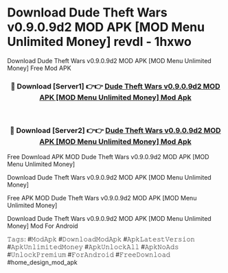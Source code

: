 # Download Dude Theft Wars v0.9.0.9d2 MOD APK [MOD Menu Unlimited Money] revdl - 1hxwo
Download Dude Theft Wars v0.9.0.9d2 MOD APK [MOD Menu Unlimited Money] Free Mod APK

<div align="center">
<h3>🔴 Download [Server1] 👉👉 <a href="https://apk-comot.site?title=Dude_Theft_Wars_v0.9.0.9d2_MOD_APK_[MOD_Menu_Unlimited_Money]">Dude Theft Wars v0.9.0.9d2 MOD APK [MOD Menu Unlimited Money] Mod Apk</a></h3><br>

<h3>🔴 Download [Server2] 👉👉 <a href="https://apk-comot.site?title=Dude_Theft_Wars_v0.9.0.9d2_MOD_APK_[MOD_Menu_Unlimited_Money]">Dude Theft Wars v0.9.0.9d2 MOD APK [MOD Menu Unlimited Money] Mod Apk</a></h3>
</div>


Free Download APK MOD Dude Theft Wars v0.9.0.9d2 MOD APK [MOD Menu Unlimited Money]

Download Dude Theft Wars v0.9.0.9d2 MOD APK [MOD Menu Unlimited Money] 

Free APK MOD Dude Theft Wars v0.9.0.9d2 MOD APK [MOD Menu Unlimited Money] 

Download Dude Theft Wars v0.9.0.9d2 MOD APK [MOD Menu Unlimited Money] Mod For Android

𝚃𝚊𝚐𝚜: #𝙼𝚘𝚍𝙰𝚙𝚔 #𝙳𝚘𝚠𝚗𝚕𝚘𝚊𝚍𝙼𝚘𝚍𝙰𝚙𝚔 #𝙰𝚙𝚔𝙻𝚊𝚝𝚎𝚜𝚝𝚅𝚎𝚛𝚜𝚒𝚘𝚗 #𝙰𝚙𝚔𝚄𝚗𝚕𝚒𝚖𝚒𝚝𝚎𝚍𝙼𝚘𝚗𝚎𝚢 #𝙰𝚙𝚔𝚄𝚗𝚕𝚘𝚌𝚔𝙰𝚕𝚕 #𝙰𝚙𝚔𝙽𝚘𝙰𝚍𝚜 #𝚄𝚗𝚕𝚘𝚌𝚔𝙿𝚛𝚎𝚖𝚒𝚞𝚖 #𝙵𝚘𝚛𝙰𝚗𝚍𝚛𝚘𝚒𝚍 #𝙵𝚛𝚎𝚎𝙳𝚘𝚠𝚗𝚕𝚘𝚊𝚍 #home_design_mod_apk
